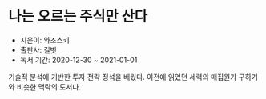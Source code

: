 # 나는 오르는 주식만 산다
- 지은이: 와조스키
- 출판사: 길벗
- 독서 기간: 2020-12-30 ~ 2021-01-01

기술적 분석에 기반한 투자 전략 정석을 배웠다. 이전에 읽었던 세력의 매집원가 구하기와 비슷한 맥락의 도서다.
